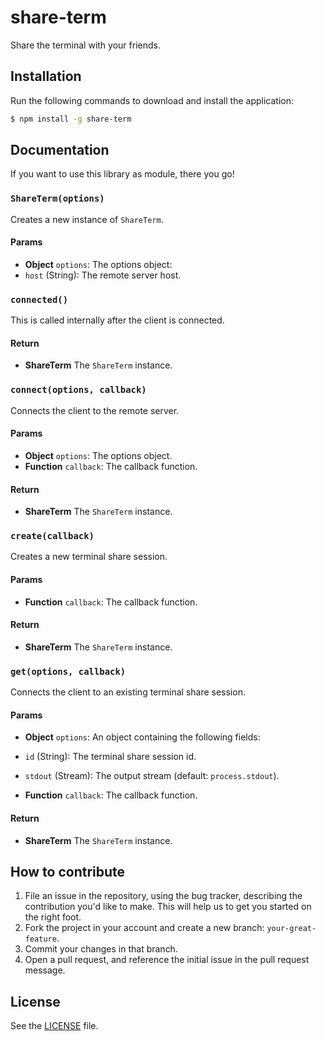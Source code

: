 # share-term
Share the terminal with your friends.

## Installation
Run the following commands to download and install the application:

```sh
$ npm install -g share-term
```

## Documentation
If you want to use this library as module, there you go!

### `ShareTerm(options)`
Creates a new instance of `ShareTerm`.

#### Params
- **Object** `options`: The options object:
 - `host` (String): The remote server host.

### `connected()`
This is called internally after the client is connected.

#### Return
- **ShareTerm** The `ShareTerm` instance.

### `connect(options, callback)`
Connects the client to the remote server.

#### Params
- **Object** `options`: The options object.
- **Function** `callback`: The callback function.

#### Return
- **ShareTerm** The `ShareTerm` instance.

### `create(callback)`
Creates a new terminal share session.

#### Params
- **Function** `callback`: The callback function.

#### Return
- **ShareTerm** The `ShareTerm` instance.

### `get(options, callback)`
Connects the client to an existing terminal share session.

#### Params
- **Object** `options`: An object containing the following fields:
 - `id` (String): The terminal share session id.
 - `stdout` (Stream): The output stream (default: `process.stdout`).

- **Function** `callback`: The callback function.

#### Return
- **ShareTerm** The `ShareTerm` instance.

## How to contribute
1. File an issue in the repository, using the bug tracker, describing the
   contribution you'd like to make. This will help us to get you started on the
   right foot.
2. Fork the project in your account and create a new branch:
   `your-great-feature`.
3. Commit your changes in that branch.
4. Open a pull request, and reference the initial issue in the pull request
   message.

## License
See the [LICENSE](./LICENSE) file.
